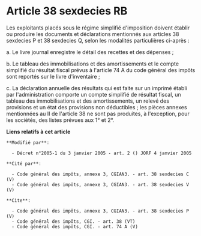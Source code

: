 # Article 38 sexdecies RB

Les exploitants placés sous le régime simplifié d'imposition doivent établir ou produire les documents et déclarations
mentionnés aux articles 38 sexdecies P et 38 sexdecies Q, selon les modalités particulières ci-après : 

a. Le livre journal enregistre le détail des recettes et des dépenses ; 

b. Le tableau des immobilisations et des amortissements et le compte simplifié du résultat fiscal prévus à l'article 74 A du
code général des impôts sont reportés sur le livre d'inventaire ; 

c. La déclaration annuelle des résultats qui est faite sur un imprimé établi par l'administration comporte un compte
simplifié de résultat fiscal, un tableau des immobilisations et des amortissements, un relevé des provisions et un état des
provisions non déductibles ; les pièces annexes mentionnées au II de l'article 38 ne sont pas produites, à l'exception, pour
les sociétés, des listes prévues aux 1° et 2°.

**Liens relatifs à cet article**

	**Modifié par**:

	  - Décret n°2005-1 du 3 janvier 2005 - art. 2 () JORF 4 janvier 2005

	**Cité par**:

	  - Code général des impôts, annexe 3, CGIAN3. - art. 38 sexdecies C (V)
	  - Code général des impôts, annexe 3, CGIAN3. - art. 38 sexdecies V (V)

	**Cite**:

	  - Code général des impôts, annexe 3, CGIAN3. - art. 38 sexdecies P (V)
	  - Code général des impôts, CGI. - art. 38 (VT)
	  - Code général des impôts, CGI. - art. 74 A (V)
